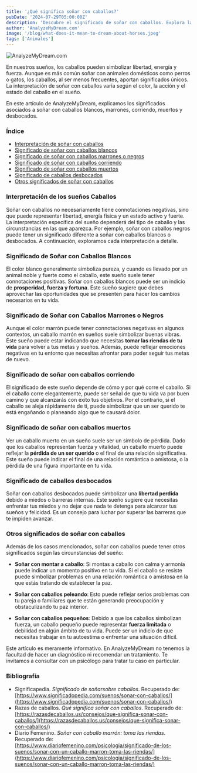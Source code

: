 ```yaml
---
title: '¿Qué significa soñar con caballos?'
pubDate: '2024-07-29T05:00:00Z'
description: 'Descubre el significado de soñar con caballos. Explora las interpretaciones de los caballos blancos, marrones, corriendo, muertos y desbocados.'
author: 'AnalyzeMyDream.com'
image: '/blog/what-does-it-mean-to-dream-about-horses.jpeg'
tags: ['Animales']
---
```


![AnalyzeMyDream.com](/blog/what-does-it-mean-to-dream-about-horses.jpeg)

En nuestros sueños, los caballos pueden simbolizar libertad, energía y fuerza. Aunque es más común soñar con animales domésticos como perros o gatos, los caballos, al ser menos frecuentes, aportan significados únicos. La interpretación de soñar con caballos varía según el color, la acción y el estado del caballo en el sueño.

En este artículo de AnalyzeMyDream, explicamos los significados asociados a soñar con caballos blancos, marrones, corriendo, muertos y desbocados.

### Índice

- [Interpretación de soñar con caballos](#interpretacion-de-soñar-con-caballos)
- [Significado de soñar con caballos blancos](#significado-de-soñar-con-caballos-blancos)
- [Significado de soñar con caballos marrones o negros](#significado-de-soñar-con-caballos-marrones-o-negros)
- [Significado de soñar con caballos corriendo](#significado-de-soñar-con-caballos-corriendo)
- [Significado de soñar con caballos muertos](#significado-de-soñar-con-caballos-muertos)
- [Significado de caballos desbocados](#significado-de-caballos-desbocados)
- [Otros significados de soñar con caballos](#otros-significados-de-soñar-con-caballos)

### Interpretación de los sueños Caballos

Soñar con caballos no necesariamente tiene connotaciones negativas, sino que puede representar libertad, energía física y un estado activo y fuerte. La interpretación específica del sueño dependerá del tipo de caballo y las circunstancias en las que aparezca. Por ejemplo, soñar con caballos negros puede tener un significado diferente a soñar con caballos blancos o desbocados. A continuación, exploramos cada interpretación a detalle.

### Significado de Soñar con Caballos Blancos

El color blanco generalmente simboliza pureza, y cuando es llevado por un animal noble y fuerte como el caballo, este sueño suele tener connotaciones positivas. Soñar con caballos blancos puede ser un indicio de **prosperidad, fuerza y ​​fortuna**. Este sueño sugiere que debes aprovechar las oportunidades que se presenten para hacer los cambios necesarios en tu vida.

### Significado de Soñar con Caballos Marrones o Negros

Aunque el color marrón puede tener connotaciones negativas en algunos contextos, un caballo marrón en sueños suele simbolizar buenas vibras. Este sueño puede estar indicando que necesitas **tomar las riendas de tu vida** para volver a tus metas y sueños. Además, puede reflejar emociones negativas en tu entorno que necesitas afrontar para poder seguir tus metas de nuevo.

### Significado de soñar con caballos corriendo

El significado de este sueño depende de cómo y por qué corre el caballo. Si el caballo corre elegantemente, puede ser señal de que tu vida va por buen camino y que alcanzarás con éxito tus objetivos. Por el contrario, si el caballo se aleja rápidamente de ti, puede simbolizar que un ser querido te está engañando o planeando algo que te causará dolor.

### Significado de soñar con caballos muertos

Ver un caballo muerto en un sueño suele ser un símbolo de pérdida. Dado que los caballos representan fuerza y ​​vitalidad, un caballo muerto puede reflejar la **pérdida de un ser querido** o el final de una relación significativa. Este sueño puede indicar el final de una relación romántica o amistosa, o la pérdida de una figura importante en tu vida.

### Significado de caballos desbocados

Soñar con caballos desbocados puede simbolizar una **libertad perdida** debido a miedos o barreras internas. Este sueño sugiere que necesitas enfrentar tus miedos y no dejar que nada te detenga para alcanzar tus sueños y felicidad. Es un consejo para luchar por superar las barreras que te impiden avanzar.

### Otros significados de soñar con caballos

Además de los casos mencionados, soñar con caballos puede tener otros significados según las circunstancias del sueño:

- **Soñar con montar a caballo**: Si montas a caballo con calma y armonía puede indicar un momento positivo en tu vida. Si el caballo se resiste puede simbolizar problemas en una relación romántica o amistosa en la que estás tratando de establecer la paz.

- **Soñar con caballos peleando**: Esto puede reflejar serios problemas con tu pareja o familiares que te están generando preocupación y obstaculizando tu paz interior.

- **Soñar con caballos pequeños**: Debido a que los caballos simbolizan fuerza, un caballo pequeño puede representar **fuerza limitada** o debilidad en algún ámbito de tu vida. Puede ser un indicio de que necesitas trabajar en tu autoestima o enfrentar una situación difícil.

Este artículo es meramente informativo. En AnalyzeMyDream no tenemos la facultad de hacer un diagnóstico ni recomendar un tratamiento. Te invitamos a consultar con un psicólogo para tratar tu caso en particular.

### Bibliografía

- Significapedia. *Significado de soñarsobre caballos*. Recuperado de: [https://www.significadopedia.com/suenos/sonar-con-caballos/](https://www.significadopedia.com/suenos/sonar-con-caballos/)
- Razas de caballos. *Qué significa soñar con caballos*. Recuperado de: [https://razasdecaballos.us/consejos/que-significa-sonar-con-caballos/](https://razasdecaballos.us/consejos/que-significa-sonar-con-caballos/)
- Diario Femenino. *Soñar con caballo marrón: toma las riendas*. Recuperado de: [https://www.diariofemenino.com/psicologia/significado-de-los-suenos/sonar-con-un-caballo-marron-toma-las-riendas/](https://www.diariofemenino.com/psicologia/significado-de-los-suenos/sonar-con-un-caballo-marron-toma-las-riendas/)